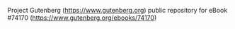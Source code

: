 Project Gutenberg (https://www.gutenberg.org) public repository for eBook #74170 (https://www.gutenberg.org/ebooks/74170)
